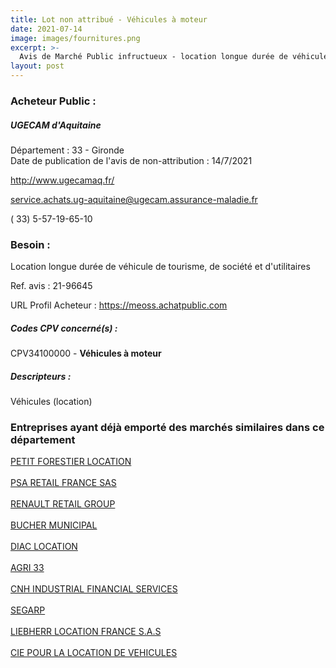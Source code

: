 ```yaml
---
title: Lot non attribué - Véhicules à moteur
date: 2021-07-14
image: images/fournitures.png
excerpt: >-
  Avis de Marché Public infructueux - location longue durée de véhicule de tourime, de société et d'utilitaires
layout: post
---
```


### Acheteur Public :
##### UGECAM d'Aquitaine
Département : 33 - Gironde<br/>
Date de publication de l'avis de non-attribution : 14/7/2021


http://www.ugecamaq.fr/

service.achats.ug-aquitaine@ugecam.assurance-maladie.fr

( 33) 5-57-19-65-10
### Besoin :

Location longue durée de véhicule de tourisme, de société et d'utilitaires

Ref. avis : 21-96645

URL Profil Acheteur : https://meoss.achatpublic.com

##### Codes CPV concerné(s) :
CPV34100000 - **Véhicules à moteur** <br/>

##### Descripteurs :
Véhicules (location) <br/>

### Entreprises ayant déjà emporté des marchés similaires dans ce département
<a href="/entreprise-544/siren-300571049">PETIT FORESTIER LOCATION</a><br/><br/>
<a href="/entreprise-544/siren-302475041">PSA RETAIL FRANCE SAS</a><br/><br/>
<a href="/entreprise-545/siren-312212301">RENAULT RETAIL GROUP</a><br/><br/>
<a href="/entreprise-545/siren-312378870">BUCHER MUNICIPAL</a><br/><br/>
<a href="/entreprise-547/siren-329892368">DIAC LOCATION</a><br/><br/>
<a href="/entreprise-551/siren-379305774">AGRI 33</a><br/><br/>
<a href="/entreprise-553/siren-389441569">CNH INDUSTRIAL FINANCIAL SERVICES</a><br/><br/>
<a href="/entreprise-554/siren-392889804">SEGARP</a><br/><br/>
<a href="/entreprise-560/siren-432935468">LIEBHERR LOCATION FRANCE S.A.S</a><br/><br/>
<a href="/entreprise-573/siren-682004056">CIE POUR LA LOCATION DE VEHICULES</a><br/><br/>
